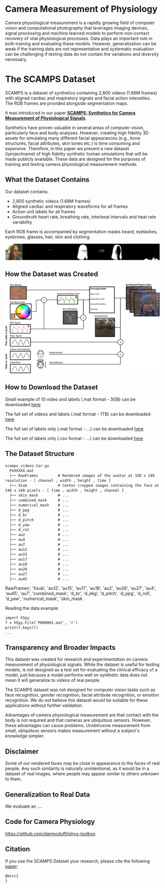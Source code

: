 # Camera Measurement of Physiology

Camera physiological measurement is a rapidly growing field of computer vision and computational photography that leverages imaging devices, signal processing and machine learned models to perform non-contact recovery of vital physiological processes. Data plays an important role in both training and evaluating these models. However, generalization can be weak if the training data are not representative and systematic evaluation can be challenging if testing data do not contain the variations and diversity necessary.

# The SCAMPS Dataset

SCAMPS is a dataset of synthetics containing 2,800 videos (1.68M frames) with aligned cardiac and respiratory signals and facial action intensities. The RGB frames are provided alongside segmentation maps. 

It was introduced in our paper [**SCAMPS: Synthetics for Camera Measurement of Physiological Signals**](...).

Synthetics have proven valuable in several areas of computer vision, particularly face and body analyses.
However, creating high fidelity 3D assets for simulating many different facial appearances (e.g., bone structures, facial attributes, skin tones etc.) is time consuming and expensive. Therefore, in this paper we present a new dataset (\projectname) of high fidelity synthetic human simulations that will be made publicly available. These data are designed for the purposes of training and testing camera physiological measurement methods.

<!--![An image showing frames of a video with line graphs below it showing synchronized physiological signals](images/waveforms.png)-->

## What the Dataset Contains

Our dataset contains:
- 2,800 synthetic videos (1.68M frames)
- Aligned cardiac and respiratory waveforms for all frames
- Action unit labels for all frames
- Groundtruth heart rate, breathing rate, interbeat intervals and heat rate variability


Each RGB frame is accompanied by segmentation masks beard, eyelashes, eyebrows, glasses, hair, skin and clothing.

![An image showing a single frame of video and a set of segmentation frames with different regions (e.g., hair, clothing, etc.) segmented](images/segmentation.png)

## How the Dataset was Created

![An image of a system diagram which shows how the synthetic avatars were created. The base skin albedo is altered using the blood volume pulse signal and then clothing, hair and background are added](images/architecture.jpg)


## How to Download the Dataset

Small example of 10 video and labels (.mat format - 3GB) can be downloaded [here](...)

The full set of videos and labels (.mat format - 1TB) can be downloaded [here](...)

The full set of labels only (.mat format - ...) can be downloaded [here](...)

The full set of labels only (.csv format - ...) can be downloaded [here](...)



## The Dataset Structure

```
scamps_videos.tar.gz
  PXXXXXX.mat
  ├── RawFrames         # Rendered images of the avatar at 320 x 240 resolution - [ channel , width , height , time ]
  ├── Xsub              # Center cropped images containing the face at 240 x 240 pixels - [ time , width , height , channel ]
  ├── skin_mask         # ...
  ├── combined_mask     # ...
  ├── numerical_mask    # ...
  ├── d_ppg             # ...
  ├── d_br              # ...
  ├── d_pitch           # ...
  ├── d_yaw             # ...
  ├── d_rol             # ...
  ├── au2               # ...
  ├── au4               # ...
  ├── au7               # ...
  ├── au12              # ...
  ├── au15              # ...
  ├── au17              # ...
  ├── au18              # ...
  ├── au26              # ...
  ├── au27              # ...
  ├── au45              # ...
```

RawFrames', 'Xsub', 'au12', 'au15', 'au17', 'au18', 'au2', 'au26', 'au27', 'au4', 'au45', 'au7', 'combined_mask', 'd_br', 'd_ekg', 'd_pitch', 'd_ppg', 'd_roll', 'd_yaw', 'numerical_mask', 'skin_mask

Reading the data example:

```
import h5py
f = h5py.File('P000001.mat', 'r')
print(f.keys())
...
```

## Transparency and Broader Impacts

This dataset was created for research and experimentation on camera measurement of physiological signals. While the dataset is useful for testing models, is not designed as a test set for evaluating the clinical efficacy of a model, just because a model performs well on synthetic data does not mean it will generalize to videos of real people.

The SCAMPS dataset was not designed for computer vision tasks such as face recognition, gender recognition, facial attribute recognition, or emotion recognition. We do not believe this dataset would be suitable for these applications without further validation.

Advantages of camera physiological measurement are that contact with the body is not required and that cameras are ubiquitous sensors. However, these advantages can cause problems. Unobtrusive measurement from small, ubiquitous sensors makes measurement without a subject's knowledge simpler. 

## Disclaimer

Some of our rendered faces may be close in appearance to the faces of real people.  Any such similarity is naturally unintentional, as it would be in a dataset of real images, where people may appear similar to others unknown to them.


## Generalization to Real Data

We evaluate an ....

## Code for Camera Physiology

https://github.com/danmcduff/iphys-toolbox

## Citation

If you use the SCAMPS Dataset your research, please cite the following [paper](LINK):


```
@misc{
}
